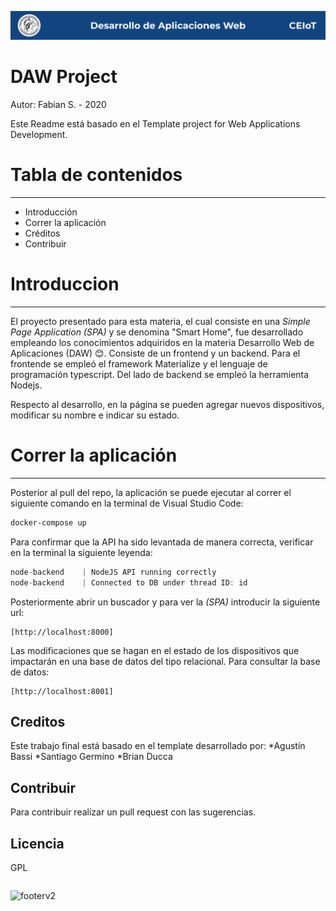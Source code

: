 ![header](doc/header.png)

# DAW Project

Autor: Fabian S. - 2020

Este Readme está basado en el Template project for Web Applications Development.

# Tabla de contenidos
---
* Introducción
* Correr la aplicación
* Créditos
* Contribuir

# **Introduccion**
---
El proyecto presentado para esta materia,  el cual consiste en una _Simple Page Application (SPA)_ y se denomina "Smart Home", fue desarrollado empleando los conocimientos adquiridos en la materia Desarrollo Web de Aplicaciones (DAW) :blush:. Consiste de un frontend y un backend. Para el frontende se empleó el framework Materialize y el lenguaje de programación typescript. Del lado de backend se empleó la herramienta Nodejs. 

Respecto al desarrollo, en la página se pueden agregar nuevos dispositivos, modificar su nombre e indicar su estado.

# Correr la aplicación
---
Posterior al pull del repo, la aplicación se puede ejecutar al correr el siguiente comando en la terminal de Visual Studio Code:
```sh
docker-compose up
```
Para confirmar que la API ha sido levantada de manera correcta, verificar en la terminal la siguiente leyenda:
```javascript
node-backend    | NodeJS API running correctly
node-backend    | Connected to DB under thread ID: id
```
Posteriormente abrir un buscador y para ver la  _(SPA)_ introducir la siguiente url:
```
[http://localhost:8000]
```
Las modificaciones que se hagan en el estado de los dispositivos que impactarán en una base de datos del tipo relacional. Para consultar la base de datos:
```
[http://localhost:8001]
```
## Creditos
Este trabajo final está basado en el template desarrollado por:
*Agustín Bassi
*Santiago Germino
*Brian Ducca 

## Contribuir
Para contribuir realizar un pull request con las sugerencias.

## Licencia
GPL

```To read all project documentation, please go to its wiki in [this link](https://github.com/ce-iot/daw-project-template/wiki).
```


![footerv2](/home/fabian/Documents/IoT/DAW/dockerCompose/daw-projectfooterv2.png)




